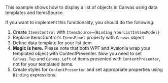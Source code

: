 This example shows how to display a list of objects in Canvas using data templates and ItemsSource.

If you want to implement this functionality, you should do the following:
1. Create `ItemsControl` with `ItemsSource={Binding YourListInViewModel}`
2. Replace ItemsControl's `ItemsPanel` property with `Canvas` object
3. Define data template for your list item
4. **Magic is here.** Please note that both WPF and Avalonia wrap your templated object with ContentPresenter.
   Now you need to set `Canvas.Top` and `Canvas.Left` of items presented with `ContentPresenter`, not for your templated items.
5. Create styles for `ContentPresenter` and set appropriate properties using `Binding` expressions.
